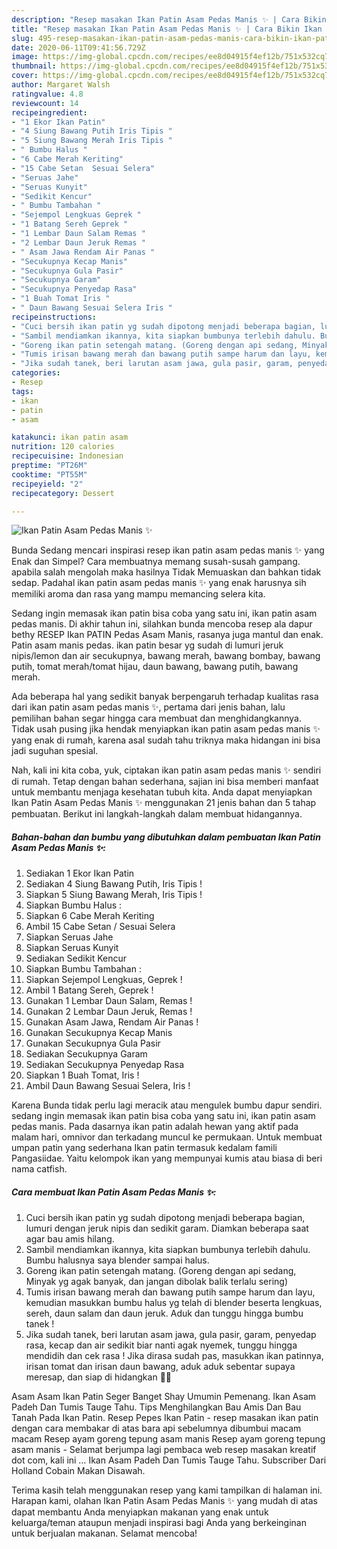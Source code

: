 ```yaml
---
description: "Resep masakan Ikan Patin Asam Pedas Manis ✨ | Cara Bikin Ikan Patin Asam Pedas Manis ✨ Yang Bikin Ngiler"
title: "Resep masakan Ikan Patin Asam Pedas Manis ✨ | Cara Bikin Ikan Patin Asam Pedas Manis ✨ Yang Bikin Ngiler"
slug: 495-resep-masakan-ikan-patin-asam-pedas-manis-cara-bikin-ikan-patin-asam-pedas-manis-yang-bikin-ngiler
date: 2020-06-11T09:41:56.729Z
image: https://img-global.cpcdn.com/recipes/ee8d04915f4ef12b/751x532cq70/ikan-patin-asam-pedas-manis-✨-foto-resep-utama.jpg
thumbnail: https://img-global.cpcdn.com/recipes/ee8d04915f4ef12b/751x532cq70/ikan-patin-asam-pedas-manis-✨-foto-resep-utama.jpg
cover: https://img-global.cpcdn.com/recipes/ee8d04915f4ef12b/751x532cq70/ikan-patin-asam-pedas-manis-✨-foto-resep-utama.jpg
author: Margaret Walsh
ratingvalue: 4.8
reviewcount: 14
recipeingredient:
- "1 Ekor Ikan Patin"
- "4 Siung Bawang Putih Iris Tipis "
- "5 Siung Bawang Merah Iris Tipis "
- " Bumbu Halus "
- "6 Cabe Merah Keriting"
- "15 Cabe Setan  Sesuai Selera"
- "Seruas Jahe"
- "Seruas Kunyit"
- "Sedikit Kencur"
- " Bumbu Tambahan "
- "Sejempol Lengkuas Geprek "
- "1 Batang Sereh Geprek "
- "1 Lembar Daun Salam Remas "
- "2 Lembar Daun Jeruk Remas "
- " Asam Jawa Rendam Air Panas "
- "Secukupnya Kecap Manis"
- "Secukupnya Gula Pasir"
- "Secukupnya Garam"
- "Secukupnya Penyedap Rasa"
- "1 Buah Tomat Iris "
- " Daun Bawang Sesuai Selera Iris "
recipeinstructions:
- "Cuci bersih ikan patin yg sudah dipotong menjadi beberapa bagian, lumuri dengan jeruk nipis dan sedikit garam. Diamkan beberapa saat agar bau amis hilang."
- "Sambil mendiamkan ikannya, kita siapkan bumbunya terlebih dahulu. Bumbu halusnya saya blender sampai halus."
- "Goreng ikan patin setengah matang. (Goreng dengan api sedang, Minyak yg agak banyak, dan jangan dibolak balik terlalu sering)"
- "Tumis irisan bawang merah dan bawang putih sampe harum dan layu, kemudian masukkan bumbu halus yg telah di blender beserta lengkuas, sereh, daun salam dan daun jeruk. Aduk dan tunggu hingga bumbu tanek !"
- "Jika sudah tanek, beri larutan asam jawa, gula pasir, garam, penyedap rasa, kecap dan air sedikit biar nanti agak nyemek, tunggu hingga mendidih dan cek rasa ! Jika dirasa sudah pas, masukkan ikan patinnya, irisan tomat dan irisan daun bawang, aduk aduk sebentar supaya meresap, dan siap di hidangkan 🤤🥰"
categories:
- Resep
tags:
- ikan
- patin
- asam

katakunci: ikan patin asam 
nutrition: 120 calories
recipecuisine: Indonesian
preptime: "PT26M"
cooktime: "PT55M"
recipeyield: "2"
recipecategory: Dessert

---
```



![Ikan Patin Asam Pedas Manis ✨](https://img-global.cpcdn.com/recipes/ee8d04915f4ef12b/751x532cq70/ikan-patin-asam-pedas-manis-✨-foto-resep-utama.jpg)

Bunda Sedang mencari inspirasi resep ikan patin asam pedas manis ✨ yang Enak dan Simpel? Cara membuatnya memang susah-susah gampang. apabila salah mengolah maka hasilnya Tidak Memuaskan dan bahkan tidak sedap. Padahal ikan patin asam pedas manis ✨ yang enak harusnya sih memiliki aroma dan rasa yang mampu memancing selera kita.

Sedang ingin memasak ikan patin bisa coba yang satu ini, ikan patin asam pedas manis. Di akhir tahun ini, silahkan bunda mencoba resep ala dapur bethy RESEP Ikan PATIN Pedas Asam Manis, rasanya juga mantul dan enak. Patin asam manis pedas. ikan patin besar yg sudah di lumuri jeruk nipis/lemon dan air secukupnya, bawang merah, bawang bombay, bawang putih, tomat merah/tomat hijau, daun bawang, bawang putih, bawang merah.

Ada beberapa hal yang sedikit banyak berpengaruh terhadap kualitas rasa dari ikan patin asam pedas manis ✨, pertama dari jenis bahan, lalu pemilihan bahan segar hingga cara membuat dan menghidangkannya. Tidak usah pusing jika hendak menyiapkan ikan patin asam pedas manis ✨ yang enak di rumah, karena asal sudah tahu triknya maka hidangan ini bisa jadi suguhan spesial.


Nah, kali ini kita coba, yuk, ciptakan ikan patin asam pedas manis ✨ sendiri di rumah. Tetap dengan bahan sederhana, sajian ini bisa memberi manfaat untuk membantu menjaga kesehatan tubuh kita. Anda dapat menyiapkan Ikan Patin Asam Pedas Manis ✨ menggunakan 21 jenis bahan dan 5 tahap pembuatan. Berikut ini langkah-langkah dalam membuat hidangannya.

<!--inarticleads1-->

##### Bahan-bahan dan bumbu yang dibutuhkan dalam pembuatan Ikan Patin Asam Pedas Manis ✨:

1. Sediakan 1 Ekor Ikan Patin
1. Sediakan 4 Siung Bawang Putih, Iris Tipis !
1. Siapkan 5 Siung Bawang Merah, Iris Tipis !
1. Siapkan  Bumbu Halus :
1. Siapkan 6 Cabe Merah Keriting
1. Ambil 15 Cabe Setan / Sesuai Selera
1. Siapkan Seruas Jahe
1. Siapkan Seruas Kunyit
1. Sediakan Sedikit Kencur
1. Siapkan  Bumbu Tambahan :
1. Siapkan Sejempol Lengkuas, Geprek !
1. Ambil 1 Batang Sereh, Geprek !
1. Gunakan 1 Lembar Daun Salam, Remas !
1. Gunakan 2 Lembar Daun Jeruk, Remas !
1. Gunakan  Asam Jawa, Rendam Air Panas !
1. Gunakan Secukupnya Kecap Manis
1. Gunakan Secukupnya Gula Pasir
1. Sediakan Secukupnya Garam
1. Sediakan Secukupnya Penyedap Rasa
1. Siapkan 1 Buah Tomat, Iris !
1. Ambil  Daun Bawang Sesuai Selera, Iris !


Karena Bunda tidak perlu lagi meracik atau mengulek bumbu dapur sendiri. sedang ingin memasak ikan patin bisa coba yang satu ini, ikan patin asam pedas manis. Pada dasarnya ikan patin adalah hewan yang aktif pada malam hari, omnivor dan terkadang muncul ke permukaan. Untuk membuat umpan patin yang sederhana Ikan patin termasuk kedalam famili Pangasiidae. Yaitu kelompok ikan yang mempunyai kumis atau biasa di beri nama catfish. 

<!--inarticleads2-->

##### Cara membuat Ikan Patin Asam Pedas Manis ✨:

1. Cuci bersih ikan patin yg sudah dipotong menjadi beberapa bagian, lumuri dengan jeruk nipis dan sedikit garam. Diamkan beberapa saat agar bau amis hilang.
1. Sambil mendiamkan ikannya, kita siapkan bumbunya terlebih dahulu. Bumbu halusnya saya blender sampai halus.
1. Goreng ikan patin setengah matang. (Goreng dengan api sedang, Minyak yg agak banyak, dan jangan dibolak balik terlalu sering)
1. Tumis irisan bawang merah dan bawang putih sampe harum dan layu, kemudian masukkan bumbu halus yg telah di blender beserta lengkuas, sereh, daun salam dan daun jeruk. Aduk dan tunggu hingga bumbu tanek !
1. Jika sudah tanek, beri larutan asam jawa, gula pasir, garam, penyedap rasa, kecap dan air sedikit biar nanti agak nyemek, tunggu hingga mendidih dan cek rasa ! Jika dirasa sudah pas, masukkan ikan patinnya, irisan tomat dan irisan daun bawang, aduk aduk sebentar supaya meresap, dan siap di hidangkan 🤤🥰


Asam Asam Ikan Patin Seger Banget Shay Umumin Pemenang. Ikan Asam Padeh Dan Tumis Tauge Tahu. Tips Menghilangkan Bau Amis Dan Bau Tanah Pada Ikan Patin. Resep Pepes Ikan Patin - resep masakan ikan patin dengan cara membakar di atas bara api sebelumnya dibumbui macam macam Resep ayam goreng tepung asam manis Resep ayam goreng tepung asam manis - Selamat berjumpa lagi pembaca web resep masakan kreatif dot com, kali ini … Ikan Asam Padeh Dan Tumis Tauge Tahu. Subscriber Dari Holland Cobain Makan Disawah. 

Terima kasih telah menggunakan resep yang kami tampilkan di halaman ini. Harapan kami, olahan Ikan Patin Asam Pedas Manis ✨ yang mudah di atas dapat membantu Anda menyiapkan makanan yang enak untuk keluarga/teman ataupun menjadi inspirasi bagi Anda yang berkeinginan untuk berjualan makanan. Selamat mencoba!
